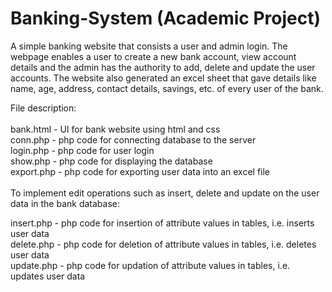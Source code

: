# Banking-System (Academic Project)
A simple banking website that consists a user and admin login.  The webpage enables a user to create a new bank account, view account details and the admin has the authority to add, delete and update the user accounts. The website also generated an excel sheet that gave details like name, age, address, contact details, savings, etc. of every user of the bank.<br />

File description:<br />
<br />
bank.html - UI for bank website using html and css <br />
conn.php - php code for connecting database to the server <br />
login.php - php code for user login <br />
show.php - php code for displaying the database <br />
export.php - php code for exporting user data into an excel file <br />
<br />
To implement edit operations such as insert, delete and update on the user data in the bank database:<br />

insert.php - php code for insertion of attribute values in tables, i.e. inserts user data <br />
delete.php - php code for deletion of attribute values in tables, i.e. deletes user data <br />
update.php - php code for updation of attribute values in tables, i.e. updates user data <br />

